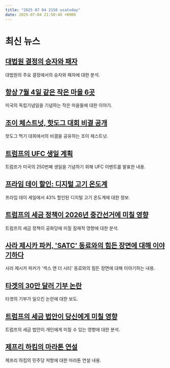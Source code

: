 ```yaml
---
title: "2025 07 04 2150 usatoday"
date: 2025-07-04 21:50:49 +0900
---
```


# 최신 뉴스
## [대법원 결정의 승자와 패자](https://www.usatoday.com/story/news/politics/2025/07/04/supreme-court-decisions-winners-losers-trump/84431949007/)
 대법원의 주요 결정에서의 승자와 패자에 대한 분석.
## [항상 7월 4일 같은 작은 마을 6곳](https://www.usatoday.com/story/news/nation/2025/07/04/fourth-of-july-patriotic-small-towns/84233861007/)
 미국의 독립기념일을 기념하는 작은 마을들에 대한 이야기.
## [조이 체스트넛, 핫도그 대회 비결 공개](https://www.usatoday.com/story/sports/2025/07/03/hot-dog-eating-contest-2025-joey-chestnut-tips/84445006007/)
 핫도그 먹기 대회에서의 비결을 공유하는 조이 체스트넛.
## [트럼프의 UFC 생일 계획](https://www.usatoday.com/story/news/nation/2025/07/04/trump-ufc-octagon-fighting-250th-birthday-us/84468219007/)
 트럼프가 미국의 250번째 생일을 기념하기 위해 UFC 이벤트를 발표한 내용.
## [프라임 데이 할인: 디지털 고기 온도계](https://www.usatoday.com/story/shopping/2025/07/04/amazon-prime-day-deal-alpha-grillers-digital-meat-thermometer/84097086007/)
 프라임 데이 세일에서 43% 할인된 디지털 고기 온도계에 대한 정보.
## [트럼프의 세금 정책이 2026년 중간선거에 미칠 영향](https://www.usatoday.com/story/news/politics/2025/07/04/trump-tax-policy-bill-impact-2026-midterm-election/84452522007/)
 트럼프의 세금 정책이 공화당에 미칠 잠재적 영향에 대한 분석.
## [사라 제시카 파커, 'SATC' 동료와의 힘든 장면에 대해 이야기하다](https://www.usatoday.com/story/entertainment/tv/2025/07/03/sarah-jessica-parker-kristin-davis-ajlt-season-3/84446083007/)
 사라 제시카 파커가 '섹스 앤 더 시티' 동료와의 힘든 장면에 대해 이야기하는 내용.
## [타겟의 30만 달러 기부 논란](https://www.usatoday.com/story/money/2025/07/03/target-boycott-donation-national-baptist-convention/84429800007/)
 타겟의 기부가 일으킨 논란에 대한 보도.
## [트럼프의 세금 법안이 당신에게 미칠 영향](https://www.usatoday.com/story/money/2025/07/03/trump-big-tax-bill-senate-house-costs/84456998007/)
 트럼프의 세금 법안이 개인에게 미칠 수 있는 영향에 대한 분석.
## [제프리 하킴의 마라톤 연설](https://www.usatoday.com/story/news/politics/2025/07/03/hakeem-jeffries-marathon-speech-democratic-resistance/84458500007/)
 제프리 하킴의 민주당 저항에 대한 마라톤 연설 내용.